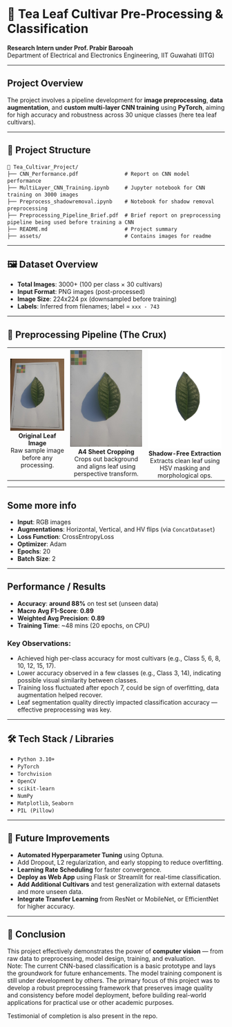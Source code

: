 # 🍃 Tea Leaf Cultivar Pre-Processing & Classification

**Research Intern under Prof. Prabir Barooah**  
Department of Electrical and Electronics Engineering, IIT Guwahati (IITG)

---

## Project Overview
The project involves a pipeline development for **image preprocessing**, **data augmentation**, and **custom multi-layer CNN training** using **PyTorch**, aiming for high accuracy and robustness across 30 unique classes (here tea leaf cultivars).

---

## 📁 Project Structure

```
📂 Tea_Cultivar_Project/
├── CNN_Performance.pdf               # Report on CNN model performance
├── MultiLayer_CNN_Training.ipynb     # Jupyter notebook for CNN training on 3000 images
├── Preprocess_shadowremoval.ipynb    # Notebook for shadow removal preprocessing
├── Preprocessing_Pipeline_Brief.pdf  # Brief report on preprocessing pipeline being used before training a CNN
├── README.md                         # Project summary
├── assets/                           # Contains images for readme

```

---

## 🖼️ Dataset Overview

- **Total Images**: 3000+ (100 per class × 30 cultivars)
- **Input Format**: PNG images (post-processed)
- **Image Size**: 224x224 px (downsampled before training)
- **Labels**: Inferred from filenames; label = `xxx - 743`

---

## 🧪 Preprocessing Pipeline (The Crux)

<table>
  <tr>
    <td align="center">
      <img src="assets/original_leaf.jpeg" alt="Original Leaf" width="200"/><br/>
      <strong>Original Leaf Image</strong><br/>
      Raw sample image before any processing.
    </td>
    <td align="center">
      <img src="assets/after_A4_crop.jpeg" alt="A4 Cropped" width="200"/><br/>
      <strong>A4 Sheet Cropping</strong><br/>
      Crops out background and aligns leaf using perspective transform.
    </td>
    <td align="center">
      <img src="assets/final_shadow_free_leaf.jpeg" alt="Final Leaf" width="200"/><br/>
      <strong>Shadow-Free Extraction</strong><br/>
      Extracts clean leaf using HSV masking and morphological ops.
    </td>
  </tr>
</table>

---

## Some more info

- **Input**: RGB images
- **Augmentations**: Horizontal, Vertical, and HV flips (via `ConcatDataset`)
- **Loss Function**: CrossEntropyLoss
- **Optimizer**: Adam
- **Epochs**: 20
- **Batch Size**: 2

---

## Performance / Results

- **Accuracy**: **around 88%** on test set (unseen data)
- **Macro Avg F1-Score**: **0.89**
- **Weighted Avg Precision**: **0.89**
- **Training Time**: ~48 mins (20 epochs, on CPU)

### Key Observations:
- Achieved high per-class accuracy for most cultivars (e.g., Class 5, 6, 8, 10, 12, 15, 17).
- Lower accuracy observed in a few classes (e.g., Class 3, 14), indicating possible visual similarity between classes.
- Training loss fluctuated after epoch 7, could be sign of overfitting, data augmentation helped recover.
- Leaf segmentation quality directly impacted classification accuracy — effective preprocessing was key.

---

## 🛠️ Tech Stack / Libraries

- `Python 3.10+`
- `PyTorch`
- `Torchvision`
- `OpenCV`
- `scikit-learn`
- `NumPy`
- `Matplotlib`, `Seaborn`
- `PIL (Pillow)`

---

## 📌 Future Improvements

-  **Automated Hyperparameter Tuning** using Optuna.
-  Add Dropout, L2 regularization, and early stopping to reduce overfitting.
-  **Learning Rate Scheduling** for faster convergence.
-  **Deploy as Web App** using Flask or Streamlit for real-time classification.
-  **Add Additional Cultivars** and test generalization with external datasets and more unseen data.
-  **Integrate Transfer Learning** from ResNet or MobileNet, or EfficientNet for higher accuracy.

---

## 🏁 Conclusion

This project effectively demonstrates the power of **computer vision** — from raw data to preprocessing, model design, training, and evaluation.<br> 
Note: The current CNN-based classification is a basic prototype and lays the groundwork for future enhancements. The model training component is still under development by others. The primary focus of this project was to develop a robust preprocessing framework that preserves image quality and consistency before model deployment, before building real-world applications for practical use or other academic purposes.

Testimonial of completion is also present in the repo.
